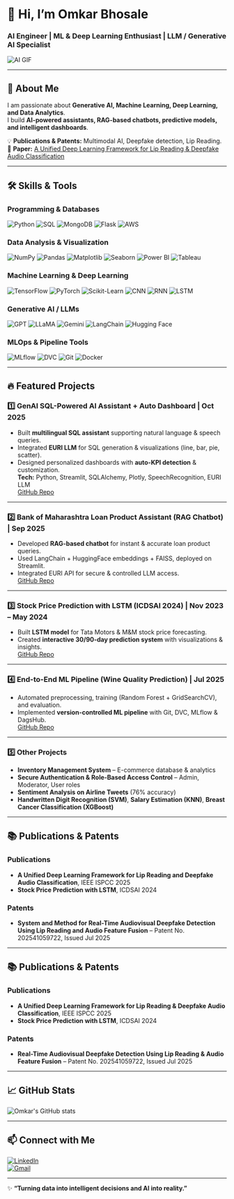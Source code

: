 # 👋 Hi, I’m Omkar Bhosale  
### AI Engineer | ML & Deep Learning Enthusiast | LLM / Generative AI Specialist

![AI GIF](https://media.giphy.com/media/v1.Y2lkPTc5MGI3NjExOWs4MWFjMTgyMWwwYnluczFqd2gxb2VvdnFya3l0MWVsdXExeXk2ciZlcD12MV9naWZzX3NlYXJjaCZjdD1n/5k5vZwRFZR5aZeniqb/giphy.gif)

---

## 🚀 About Me
I am passionate about **Generative AI, Machine Learning, Deep Learning, and Data Analytics**.  
I build **AI-powered assistants, RAG-based chatbots, predictive models, and intelligent dashboards**.  

💡 **Publications & Patents:** Multimodal AI, Deepfake detection, Lip Reading.  
📄 **Paper:** [A Unified Deep Learning Framework for Lip Reading & Deepfake Audio Classification](https://ieeexplore.ieee.org/document/11039390)

---

## 🛠️ Skills & Tools

### Programming & Databases
![Python](https://img.shields.io/badge/-Python-FFD43B?style=for-the-badge&logo=python&logoColor=blue)
![SQL](https://img.shields.io/badge/-SQL-00758F?style=for-the-badge&logo=mysql&logoColor=white)
![MongoDB](https://img.shields.io/badge/-MongoDB-47A248?style=for-the-badge&logo=mongodb&logoColor=white)
![Flask](https://img.shields.io/badge/-Flask-000000?style=for-the-badge&logo=flask&logoColor=white)
![AWS](https://img.shields.io/badge/-AWS-232F3E?style=for-the-badge&logo=amazon-aws&logoColor=white)

### Data Analysis & Visualization
![NumPy](https://img.shields.io/badge/-NumPy-013243?style=for-the-badge&logo=numpy&logoColor=white)
![Pandas](https://img.shields.io/badge/-Pandas-150458?style=for-the-badge&logo=pandas&logoColor=white)
![Matplotlib](https://img.shields.io/badge/-Matplotlib-11557C?style=for-the-badge&logo=matplotlib&logoColor=white)
![Seaborn](https://img.shields.io/badge/-Seaborn-4C72B0?style=for-the-badge&logo=seaborn&logoColor=white)
![Power BI](https://img.shields.io/badge/-Power_BI-F2C811?style=for-the-badge&logo=power-bi&logoColor=white)
![Tableau](https://img.shields.io/badge/-Tableau-E97627?style=for-the-badge&logo=tableau&logoColor=white)

### Machine Learning & Deep Learning
![TensorFlow](https://img.shields.io/badge/-TensorFlow-FF6F00?style=for-the-badge&logo=tensorflow&logoColor=white)
![PyTorch](https://img.shields.io/badge/-PyTorch-EE4C2C?style=for-the-badge&logo=pytorch&logoColor=white)
![Scikit-Learn](https://img.shields.io/badge/-Scikit--Learn-F7931E?style=for-the-badge&logo=scikit-learn&logoColor=white)
![CNN](https://img.shields.io/badge/-CNN-0f0f0f?style=for-the-badge)
![RNN](https://img.shields.io/badge/-RNN-0f0f0f?style=for-the-badge)
![LSTM](https://img.shields.io/badge/-LSTM-0f0f0f?style=for-the-badge)

### Generative AI / LLMs
![GPT](https://img.shields.io/badge/-GPT-FF9900?style=for-the-badge)
![LLaMA](https://img.shields.io/badge/-LLaMA-1B9E77?style=for-the-badge)
![Gemini](https://img.shields.io/badge/-Gemini-6A5ACD?style=for-the-badge)
![LangChain](https://img.shields.io/badge/-LangChain-FF6F61?style=for-the-badge)
![Hugging Face](https://img.shields.io/badge/-HuggingFace-F7900B?style=for-the-badge)

### MLOps & Pipeline Tools
![MLflow](https://img.shields.io/badge/-MLflow-13A4B4?style=for-the-badge)
![DVC](https://img.shields.io/badge/-DVC-2B3A42?style=for-the-badge)
![Git](https://img.shields.io/badge/-Git-F05032?style=for-the-badge)
![Docker](https://img.shields.io/badge/-Docker-2496ED?style=for-the-badge)

---

## 🔥 Featured Projects

### 1️⃣ GenAI SQL-Powered AI Assistant + Auto Dashboard | Oct 2025  
- Built **multilingual SQL assistant** supporting natural language & speech queries.  
- Integrated **EURI LLM** for SQL generation & visualizations (line, bar, pie, scatter).  
- Designed personalized dashboards with **auto-KPI detection** & customization.  
**Tech:** Python, Streamlit, SQLAlchemy, Plotly, SpeechRecognition, EURI LLM  
[GitHub Repo](https://github.com/omkarbhosale1623/GenAI-SQL-Query-Assistant)  

---

### 2️⃣ Bank of Maharashtra Loan Product Assistant (RAG Chatbot) | Sep 2025  
- Developed **RAG-based chatbot** for instant & accurate loan product queries.  
- Used LangChain + HuggingFace embeddings + FAISS, deployed on Streamlit.  
- Integrated EURI API for secure & controlled LLM access.  
[GitHub Repo](https://github.com/omkarbhosale1623/Bank-of-Maharashtra-Loan-Product-Assistant-using-RAG)  

---

### 3️⃣ Stock Price Prediction with LSTM (ICDSAI 2024) | Nov 2023 – May 2024  
- Built **LSTM model** for Tata Motors & M&M stock price forecasting.  
- Created **interactive 30/90-day prediction system** with visualizations & insights.  
[GitHub Repo](https://github.com/omkarbhosale1623/Hybrid-approach-for-Stock-Price-Prediction-with-LSTM-Neural-Network-using-Deep-Learning-Techniques)  

---

### 4️⃣ End-to-End ML Pipeline (Wine Quality Prediction) | Jul 2025  
- Automated preprocessing, training (Random Forest + GridSearchCV), and evaluation.  
- Implemented **version-controlled ML pipeline** with Git, DVC, MLflow & DagsHub.  
[GitHub Repo](https://github.com/omkarbhosale1623/End-to-End-Machine-Learning-Pipeline-Using-GIT-DVC-MLFLOW-And-DAGSHUB)  

---

### 5️⃣ Other Projects  
- **Inventory Management System** – E-commerce database & analytics  
- **Secure Authentication & Role-Based Access Control** – Admin, Moderator, User roles  
- **Sentiment Analysis on Airline Tweets** (76% accuracy)  
- **Handwritten Digit Recognition (SVM)**, **Salary Estimation (KNN)**, **Breast Cancer Classification (XGBoost)**  

---

## 📚 Publications & Patents

### Publications
- **A Unified Deep Learning Framework for Lip Reading and Deepfake Audio Classification**, IEEE ISPCC 2025  
- **Stock Price Prediction with LSTM**, ICDSAI 2024  

### Patents
- **System and Method for Real-Time Audiovisual Deepfake Detection Using Lip Reading and Audio Feature Fusion** – Patent No. 202541059722, Issued Jul 2025   

---

## 📚 Publications & Patents
### Publications
- **A Unified Deep Learning Framework for Lip Reading & Deepfake Audio Classification**, IEEE ISPCC 2025  
- **Stock Price Prediction with LSTM**, ICDSAI 2024  

### Patents
- **Real-Time Audiovisual Deepfake Detection Using Lip Reading & Audio Feature Fusion** – Patent No. 202541059722, Issued Jul 2025  

---

## 📈 GitHub Stats
![Omkar's GitHub stats](https://github-readme-stats.vercel.app/api?username=omkarbhosale1623&show_icons=true&theme=radical)

---

## 📫 Connect with Me
[![LinkedIn](https://img.shields.io/badge/-LinkedIn-0A66C2?style=for-the-badge&logo=linkedin&logoColor=white)](https://www.linkedin.com/in/omkar-bhosale-75a18122a/)  
[![Gmail](https://img.shields.io/badge/-Gmail-D14836?style=for-the-badge&logo=gmail&logoColor=white)](mailto:omkarbhosale1623@gmail.com)  

---

✨ **“Turning data into intelligent decisions and AI into reality.”**
